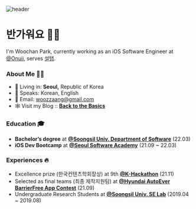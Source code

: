 ![header](https://capsule-render.vercel.app/api?type=soft&color=0:164a6c,100:75c9bf&height=150&section=header&text=Mobile_Engineer&fontSize=75&animation=fadeIn,&fontColor=ffffff)
# 반가워요 ✋🏻
I'm Woochan Park, currently working as an iOS Software Engineer at [@Onuii](https://thevc.kr/onuii), serves [설탭](https://www.seoltab.com/index/).

### About Me 🥷🏻
- 🏡 Living in: **Seoul,** Republic of Korea
- 💬 Speaks: Korean, English
- 📩 Email: [woozzaang@gmail.com](woozzaang@gmail.com)
- 🕸 Visit my Blog :: [**Back to the Basics**](https://woozzang.tistory.com)

### Education 🎓
- **Bachelor’s degree** at [**@Soongsil Univ. Department of Software**](https://sw.ssu.ac.kr) (22.03)
- **iOS Dev Bootcamp** at [**@Seoul Software Academy**](https://sesac.seoul.kr/common/menu/html/900006001001/detail.do) (21.09 ~ 22.03)

### Experiences 🔥
- Excellence prize (한국컨텐츠학회장상) at 9th [**@K-Hackathon**](http://www.k-hackathon.com) (21.11)
- Selected as final teams (최종 제작지원팀) at [**@Hyundai AutoEver BarrierFree App Contest**](https://www.autoeverapp.kr) (21.09)
- Undergraduate Research Students at [**@Soongsil Univ. SE Lab**](http://soft.ssu.ac.kr/publication/) (2019.04 ~ 2019.08)

